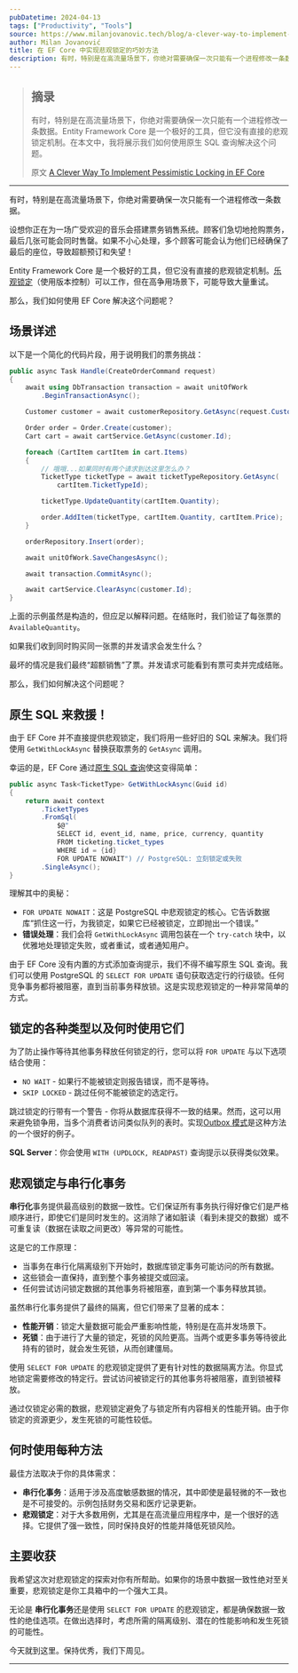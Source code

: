 ```yaml
---
pubDatetime: 2024-04-13
tags: ["Productivity", "Tools"]
source: https://www.milanjovanovic.tech/blog/a-clever-way-to-implement-pessimistic-locking-in-ef-core?utm_source=newsletter&utm_medium=email&utm_campaign=tnw85
author: Milan Jovanović
title: 在 EF Core 中实现悲观锁定的巧妙方法
description: 有时，特别是在高流量场景下，你绝对需要确保一次只能有一个进程修改一条数据。Entity Framework Core 是一个极好的工具，但它没有直接的悲观锁定机制。在本文中，我将展示我们如何使用原生 SQL 查询解决这个问题。
---
```


> ## 摘录
>
> 有时，特别是在高流量场景下，你绝对需要确保一次只能有一个进程修改一条数据。Entity Framework Core 是一个极好的工具，但它没有直接的悲观锁定机制。在本文中，我将展示我们如何使用原生 SQL 查询解决这个问题。
>
> 原文 [A Clever Way To Implement Pessimistic Locking in EF Core](https://www.milanjovanovic.tech/blog/a-clever-way-to-implement-pessimistic-locking-in-ef-core?utm_source=newsletter&utm_medium=email&utm_campaign=tnw85)

---

有时，特别是在高流量场景下，你绝对需要确保一次只能有一个进程修改一条数据。

设想你正在为一场广受欢迎的音乐会搭建票务销售系统。顾客们急切地抢购票务，最后几张可能会同时售罄。如果不小心处理，多个顾客可能会认为他们已经确保了最后的座位，导致超额预订和失望！

Entity Framework Core 是一个极好的工具，但它没有直接的悲观锁定机制。[乐观锁定](https://www.milanjovanovic.tech/blog/solving-race-conditions-with-ef-core-optimistic-locking)（使用版本控制）可以工作，但在高争用场景下，可能导致大量重试。

那么，我们如何使用 EF Core 解决这个问题呢？

## 场景详述

以下是一个简化的代码片段，用于说明我们的票务挑战：

```csharp
public async Task Handle(CreateOrderCommand request)
{
    await using DbTransaction transaction = await unitOfWork
        .BeginTransactionAsync();

    Customer customer = await customerRepository.GetAsync(request.CustomerId);

    Order order = Order.Create(customer);
    Cart cart = await cartService.GetAsync(customer.Id);

    foreach (CartItem cartItem in cart.Items)
    {
        // 哦哦...如果同时有两个请求到达这里怎么办？
        TicketType ticketType = await ticketTypeRepository.GetAsync(
            cartItem.TicketTypeId);

        ticketType.UpdateQuantity(cartItem.Quantity);

        order.AddItem(ticketType, cartItem.Quantity, cartItem.Price);
    }

    orderRepository.Insert(order);

    await unitOfWork.SaveChangesAsync();

    await transaction.CommitAsync();

    await cartService.ClearAsync(customer.Id);
}
```

上面的示例虽然是构造的，但应足以解释问题。在结账时，我们验证了每张票的 `AvailableQuantity`。

如果我们收到同时购买同一张票的并发请求会发生什么？

最坏的情况是我们最终“超额销售”了票。并发请求可能看到有票可卖并完成结账。

那么，我们如何解决这个问题呢？

## 原生 SQL 来救援！

由于 EF Core 并不直接提供悲观锁定，我们将用一些好旧的 SQL 来解决。我们将使用 `GetWithLockAsync` 替换获取票务的 `GetAsync` 调用。

幸运的是，EF Core 通过[原生 SQL 查询](https://www.milanjovanovic.tech/blog/ef-core-raw-sql-queries)使这变得简单：

```csharp
public async Task<TicketType> GetWithLockAsync(Guid id)
{
    return await context
        .TicketTypes
        .FromSql(
            $@"
            SELECT id, event_id, name, price, currency, quantity
            FROM ticketing.ticket_types
            WHERE id = {id}
            FOR UPDATE NOWAIT") // PostgreSQL: 立刻锁定或失败
        .SingleAsync();
}
```

理解其中的奥秘：

- `FOR UPDATE NOWAIT`：这是 PostgreSQL 中悲观锁定的核心。它告诉数据库“抓住这一行，为我锁定，如果它已经被锁定，立即抛出一个错误。”
- **错误处理**：我们会将 `GetWithLockAsync` 调用包装在一个 `try-catch` 块中，以优雅地处理锁定失败，或者重试，或者通知用户。

由于 EF Core 没有内置的方式添加查询提示，我们不得不编写原生 SQL 查询。我们可以使用 PostgreSQL 的 `SELECT FOR UPDATE` 语句获取选定行的行级锁。任何竞争事务都将被阻塞，直到当前事务释放锁。这是实现悲观锁定的一种非常简单的方式。

## 锁定的各种类型以及何时使用它们

为了防止操作等待其他事务释放任何锁定的行，您可以将 `FOR UPDATE` 与以下选项结合使用：

- `NO WAIT` - 如果行不能被锁定则报告错误，而不是等待。
- `SKIP LOCKED` - 跳过任何不能被锁定的选定行。

跳过锁定的行带有一个警告 - 你将从数据库获得不一致的结果。然而，这可以用来避免锁争用，当多个消费者访问类似队列的表时。实现[Outbox 模式](https://www.milanjovanovic.tech/blog/outbox-pattern-for-reliable-microservices-messaging)是这种方法的一个很好的例子。

**SQL Server**：你会使用 `WITH (UPDLOCK, READPAST)` 查询提示以获得类似效果。

## 悲观锁定与串行化事务

**串行化**事务提供最高级别的数据一致性。它们保证所有事务执行得好像它们是严格顺序进行，即使它们是同时发生的。这消除了诸如脏读（看到未提交的数据）或不可重复读（数据在读取之间更改）等异常的可能性。

这是它的工作原理：

- 当事务在串行化隔离级别下开始时，数据库锁定事务可能访问的所有数据。
- 这些锁会一直保持，直到整个事务被提交或回滚。
- 任何尝试访问锁定数据的其他事务将被阻塞，直到第一个事务释放其锁。

虽然串行化事务提供了最终的隔离，但它们带来了显著的成本：

- **性能开销**：锁定大量数据可能会严重影响性能，特别是在高并发场景下。
- **死锁**：由于进行了大量的锁定，死锁的风险更高。当两个或更多事务等待彼此持有的锁时，就会发生死锁，从而创建僵局。

使用 `SELECT FOR UPDATE` 的悲观锁定提供了更有针对性的数据隔离方法。你显式地锁定需要修改的特定行。尝试访问被锁定行的其他事务将被阻塞，直到锁被释放。

通过仅锁定必需的数据，悲观锁定避免了与锁定所有内容相关的性能开销。由于你锁定的资源更少，发生死锁的可能性较低。

## 何时使用每种方法

最佳方法取决于你的具体需求：

- **串行化事务**：适用于涉及高度敏感数据的情况，其中即使是最轻微的不一致也是不可接受的。示例包括财务交易和医疗记录更新。
- **悲观锁定**：对于大多数用例，尤其是在高流量应用程序中，是一个很好的选择。它提供了强一致性，同时保持良好的性能并降低死锁风险。

## 主要收获

我希望这次对悲观锁定的探索对你有所帮助。如果你的场景中数据一致性绝对至关重要，悲观锁定是你工具箱中的一个强大工具。

无论是 **串行化事务**还是使用 `SELECT FOR UPDATE` 的悲观锁定，都是确保数据一致性的绝佳选项。在做出选择时，考虑所需的隔离级别、潜在的性能影响和发生死锁的可能性。

今天就到这里。保持优秀，我们下周见。

---
